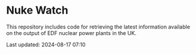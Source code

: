 # Nuke Watch

This repository includes code for retrieving the latest information available on the output of EDF nuclear power plants in the UK.

Last updated: 2024-08-17 07:10